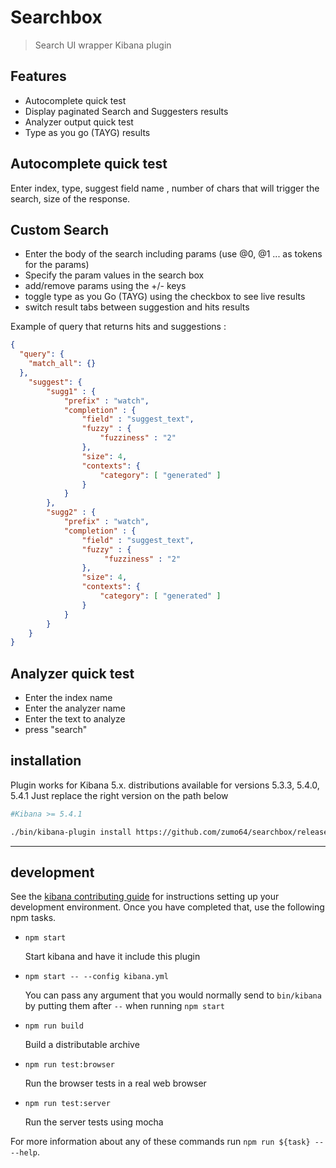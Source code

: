 # Searchbox

> Search UI wrapper Kibana plugin

## Features
- Autocomplete quick test
- Display paginated Search and Suggesters results 
- Analyzer output quick test
- Type as you go (TAYG) results

## Autocomplete quick test
Enter index, type, suggest field name , number of chars that will trigger the search, size of the response.


## Custom Search
- Enter the body of the search including params (use @0, @1 ...  as tokens for the params)
- Specify the param values in the search box 
- add/remove  params using the +/- keys
- toggle type as you Go (TAYG) using the checkbox to see live results 
- switch result tabs between suggestion and hits results

Example of query that returns hits and suggestions  :
```json
{
  "query": {
    "match_all": {}
  }, 
    "suggest": {
        "sugg1" : {
            "prefix" : "watch",
            "completion" : {
                "field" : "suggest_text",
                "fuzzy" : {
                 	"fuzziness" : "2"
                },
                "size": 4,
                "contexts": {
                    "category": [ "generated" ]
                }
            }
        },
        "sugg2" : {
            "prefix" : "watch",
            "completion" : {
                "field" : "suggest_text",
                "fuzzy" : {
                 	 "fuzziness" : "2"
                },
                "size": 4,
                "contexts": {
                    "category": [ "generated" ]
                }
            }
        }
    }
}
```

## Analyzer quick test 
- Enter the index name
- Enter the analyzer name
- Enter the text to analyze
- press "search"





## installation
Plugin works for Kibana 5.x.
distributions available for versions 5.3.3, 5.4.0, 5.4.1
Just replace the right version on the path below

```sh
#Kibana >= 5.4.1

./bin/kibana-plugin install https://github.com/zumo64/searchbox/releases/download/5.4.1/searchbox-0.0.2.zip

```


---

## development

See the [kibana contributing guide](https://github.com/elastic/kibana/blob/master/CONTRIBUTING.md) for instructions setting up your development environment. Once you have completed that, use the following npm tasks.

  - `npm start`

    Start kibana and have it include this plugin

  - `npm start -- --config kibana.yml`

    You can pass any argument that you would normally send to `bin/kibana` by putting them after `--` when running `npm start`

  - `npm run build`

    Build a distributable archive

  - `npm run test:browser`

    Run the browser tests in a real web browser

  - `npm run test:server`

    Run the server tests using mocha

For more information about any of these commands run `npm run ${task} -- --help`.
